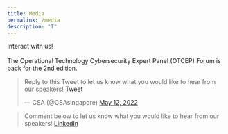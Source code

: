 ```yaml
---
title: Media
permalink: /media
description: "T"
---
```

Interact with us! 
<br><br>
The Operational Technology Cybersecurity Expert Panel (OTCEP) Forum is back for the 2nd edition. 
<blockquote class="twitter-tweet"><p lang="en" dir="ltr">Reply to this Tweet to let us know what you would like to hear from our speakers! <a href="https://t.co/ZpJtnhcwbM">Tweet</a></p>&mdash; CSA (@CSAsingapore) <a href="https://twitter.com/CSAsingapore/status/1524600254850424832?ref_src=twsrc%5Etfw">May 12, 2022</a></blockquote> <script async src="https://platform.twitter.com/widgets.js" charset="utf-8"></script> 
  
<blockquote class="twitter-tweet"><p lang="en" dir="ltr">Comment below to let us know what you would like to hear from our speakers!
<a href="[https://t.co/ZpJtnhcwbM](https://www.linkedin.com/posts/cyber-security-agency-of-singapore-csa-_the-operational-technology-cybersecurity-activity-6930366020217942016-gVUx?utm_source=linkedin_share&utm_medium=member_desktop_web)">LinkedIn</a></p></blockquote></a> <script async src="https://platform.twitter.com/widgets.js" charset="utf-8"></script> 
